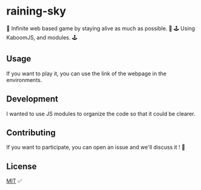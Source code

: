 # raining-sky

🌟 Infinite web based game by staying alive as much as possible. 🌟
🕹️ Using KaboomJS, and modules. 🕹️

## Usage

If you want to play it, you can use the link of the webpage in the environments.

## Development

I wanted to use JS modules to organize the code so that it could be clearer. 

## Contributing

If you want to participate, you can open an issue and we'll discuss it ! 🤝

## License

[MIT](https://choosealicense.com/licenses/mit/) ✅
